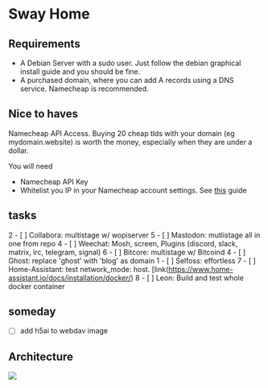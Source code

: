 # Sway Home

## Requirements
- A Debian Server with a sudo user. Just follow the debian graphical install guide and you should be fine. 
- A purchased domain, where you can add A records using a DNS service. Namecheap is recommended.

## Nice to haves
Namecheap API Access. Buying 20 cheap tlds with your domain (eg mydomain.website) is worth the money, especially when they are under a dollar.  

You will need
  - Namecheap API Key
  - Whitelist you IP in your Namecheap account settings. See [this](https://github.com/Bemmu/PyNamecheap)  guide  


## tasks
2 - [ ] Collabora: multistage w/ wopiserver
5 - [ ] Mastodon: mutlistage all in one from repo
4 - [ ] Weechat: Mosh, screen, Plugins (discord, slack, matrix, irc, telegram, signal)
6 - [ ] Bitcore: multistage w/ Bitcoind 
4 - [ ] Ghost: replace 'ghost' with 'blog' as domain
1 - [ ] Selfoss: effortless
7 - [ ] Home-Assistant: test network_mode: host. [link(https://www.home-assistant.io/docs/installation/docker/)
8 - [ ] Leon: Build and test whole docker container 

## someday
- [ ] add h5ai to webdav image
## Architecture
![](https://f000.backblazeb2.com/file/sway-me/home.svg)





